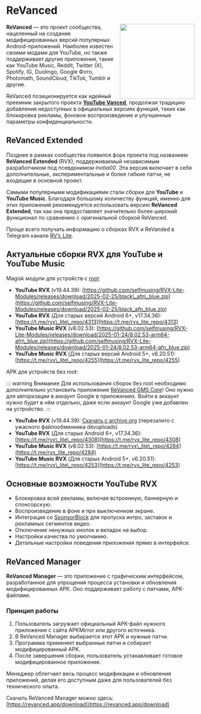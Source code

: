 # ReVanced

<img src="/img/logo/revanced.png" style="float: right" width="200px">

**ReVanced** — это проект сообщества, нацеленный на создание модифицированных версий популярных Android-приложений. Наиболее известен своими модами для YouTube, но также поддерживает другие приложения, такие как YouTube Music, Reddit, Twitter (X), Spotify, IG, Duolingo, Google Фото, Photomath, SoundCloud, TikTok, Tumblr и другие.

ReVanced позиционируется как идейный преемник закрытого проекта **[YouTube Vanced](https://ru.wikipedia.org/wiki/YouTube_Vanced)**, продолжая традицию добавления недоступных в официальных версиях функций, таких как блокировка рекламы, фоновое воспроизведение и улучшенные параметры конфиденциальности.

## ReVanced Extended

Позднее в рамках сообщества появился форк проекта под названием **ReVanced Extended** (RVX), поддерживаемый независимым разработчиком под псевдонимом *inotia00*. Эта версия включает в себя дополнительные, экспериментальные и более гибкие патчи, не входящие в основной проект.

Самыми популярными модификациями стали сборки для **YouTube** и **YouTube Music**. Благодаря большому количеству функций, именно для этих приложений рекомендуется использовать версию **ReVanced Extended**, так как она предоставляет значительно более широкий функционал по сравнению с оригинальной сборкой ReVanced.

Проще всего получать информацию о сборках RVX и ReVanded в Telegram канале [RV𝕏 Lite](https://t.me/rvx_lite).

## Актуальные сборки RVX для YouTube и YouTube Music

Magisk модули для устройств с [root](/android/root):

*   **YouTube RVX** (v19.44.39): [https://github.com/selfmusing/RVX-Lite-Modules/releases/download/2025-02-25/black\_afn\_blue.zip](https://github.com/selfmusing/RVX-Lite-Modules/releases/download/2025-02-25/black_afn_blue.zip)
*   **YouTube RVX** (Для старых версий Android 6+, v17.34.36): [https://t.me/rvx\_lite\_repo/4313](https://t.me/rvx_lite_repo/4313)
*   **YouTube Music RVX** (v8.02.53): [https://github.com/selfmusing/RVX-Lite-Modules/releases/download/2025-01-24/8.02.53-arm64-afn\_blue.zip](https://github.com/selfmusing/RVX-Lite-Modules/releases/download/2025-01-24/8.02.53-arm64-afn_blue.zip)
*   **YouTube Music RVX** (Для старых версий Android 5+, v6.20.51): [https://t.me/rvx\_lite\_repo/4255](https://t.me/rvx_lite_repo/4255)

APK для устройств без root:

::: warning Внимание
Для использования сборок без root необходимо дополнительно установить приложение [ReVanced GMS Core](https://github.com/ReVanced/GmsCore/releases/latest)! Оно нужно для авторизации в аккаунт Google в приложениях. Войти в аккаунт нужно будет в нём отдельно, даже если аккаунт Google уже добавлен на устройство.
:::

*   **YouTube RVX** (v19.44.39): [Скачать с archive.org](https://archive.org/download/revanced_extended_armv7_afn_blue_black_19.44.39_202508/ARM7_AFN-BLUE_black_v19.44.39.zip) (перезалито с ужасного файлообменника devuploads)
*   **YouTube RVX** (Для старых Android 6+, v17.34.36): [https://t.me/rvx\_lite\_repo/4308](https://t.me/rvx_lite_repo/4308)
*   **YouTube Music RVX** (v8.02.53): [https://t.me/rvx\_lite\_repo/4284](https://t.me/rvx_lite_repo/4284)
*   **YouTube Music RVX** (Для старых Android 5+, v6.20.51): [https://t.me/rvx\_lite\_repo/4253](https://t.me/rvx_lite_repo/4253)

## Основные возможности YouTube RVX

*   Блокировка всей рекламы, включая встроенную, баннерную и спонсорскую.
*   Воспроизведение в фоне и при выключенном экране.
*   Интеграция со [SponsorBlock](https://youtube.fandom.com/wiki/SponsorBlock) для пропуска интро, заставок и рекламных сегментов видео.
*   Отключение ненужных кнопок и вкладок на выбор.
*   Настройки качества по умолчанию.
*   Детальные настройки поведения приложения прямо в интерфейсе.

## ReVanced Manager

**ReVanced Manager** — это приложение с графическим интерфейсом, разработанное для упрощения процесса установки и обновления модифицированных APK. Оно поддерживает работу с патчами, APK-файлами.

### Принцип работы

1.  Пользователь загружает официальный APK-файл нужного приложения с сайта APKMirror или другого источника.
2.  В ReVanced Manager выбирается этот APK и нужные патчи.
3.  Программа применяет выбранные патчи и собирает модифицированный APK.
4.  После завершения сборки, пользователь устанавливает готовое модифицированное приложение.

Менеджер облегчает весь процесс модификации и обновления приложений, делая его доступным даже для пользователей без технического опыта.

Скачать ReVanced Manager можно здесь: [https://revanced.app/download](https://revanced.app/download)